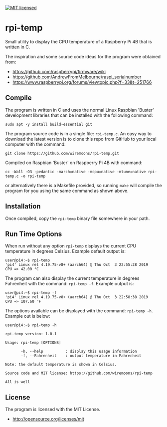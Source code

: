 [![MIT licensed](https://img.shields.io/badge/license-MIT-blue.svg)](https://raw.githubusercontent.com/hyperium/hyper/master/LICENSE)

# rpi-temp
Small utility to display the CPU temperature of a Raspberry Pi 4B that is written in C.

The inspiration and some source code ideas for the program were obtained from:
- https://github.com/raspberrypi/firmware/wiki
- https://github.com/AndrewFromMelbourne/raspi_serialnumber
- https://www.raspberrypi.org/forums/viewtopic.php?f=33&t=251766

## Compile
The program is written in C and uses the normal Linux Raspbian 'Buster' development libraries
that can be installed with the following command:
```
sudo apt -y install build-essential git
``` 

The program source code is in a single file: `rpi-temp.c`. An easy way to download the latest version is to clone this repo from GitHub to your local computer with the command:
```
git clone https://github.com/wiremoons/rpi-temp.git
```

Compiled on Raspbian 'Buster' on Raspberry Pi 4B with command:
```
cc -Wall -O3 -pedantic -march=native -mcpu=native -mtune=native rpi-temp.c -o rpi-temp
```
or alternatively there is a Makefile provided, so running `make` will compile the program for you using the same command as shown above.

## Installation
Once compiled, copy the `rpi-temp` binary file somewhere in your path.

## Run Time Options

When run without any option `rpi-temp` displays the current CPU temperature in degrees Celsius. Example default output is:
```
user@pi4:~$ rpi-temp 
'pi4' Linux rel 4.19.75-v8+ (aarch64) @ Thu Oct  3 22:55:28 2019
CPU => 42.00 °C
```

The program can also display the current temperature in degrees Fahrenheit with the command: `rpi-temp -f`. Example output is:
```
user@pi4:~$ rpi-temp -f
'pi4' Linux rel 4.19.75-v8+ (aarch64) @ Thu Oct  3 22:58:38 2019
CPU => 107.60 °F
```

The options available can be displayed with the command: `rpi-temp -h`. Example out is below:
```
user@pi4:~$ rpi-temp -h

rpi-temp version: 1.0.1

Usage: rpi-temp [OPTIONS]

       -h, --help          : display this usage information
       -f, --Fahrenheit    : output temperature in Fahrenheit

Note: the default temperature is shown in Celsius.

Source code and MIT license: https://github.com/wiremoons/rpi-temp

All is well
```

## License

The program is licensed with the MIT License.

- http://opensource.org/licenses/mit

